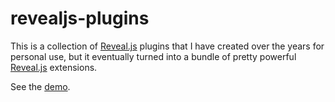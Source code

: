 # revealjs-plugins

This is a collection of [Reveal.js](https://revealjs.com/) plugins that I have created over the years for personal use, 
but it eventually turned into a bundle of pretty powerful [Reveal.js](https://revealjs.com/) extensions.

See the [demo](https://dainiak.github.io/revealjs-plugins/demo/demo.html).
